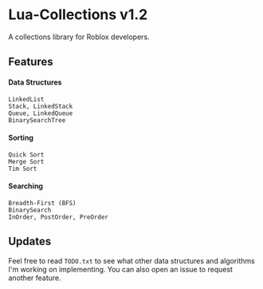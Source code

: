 # Lua-Collections v1.2
 A collections library for Roblox developers.

## Features
#### Data Structures
	LinkedList
	Stack, LinkedStack
	Queue, LinkedQueue
	BinarySearchTree
 
#### Sorting
	Quick Sort
	Merge Sort
	Tim Sort
	
#### Searching
	Breadth-First (BFS)
	BinarySearch
	InOrder, PostOrder, PreOrder
 
## Updates
Feel free to read ``TODO.txt`` to see what other data structures and algorithms I'm working on implementing. You can also open an issue to request another feature.
